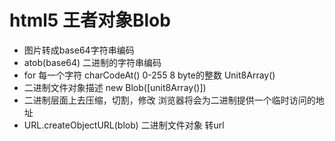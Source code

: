 # html5 王者对象Blob

- 图片转成base64字符串编码
- atob(base64) 二进制的字符串编码
- for 每一个字符 
  charCodeAt() 0-255 8 byte的整数
  Unit8Array() 
- 二进制文件对象描述 new Blob([unit8Array()])
- 二进制层面上去压缩，切割，修改 
浏览器将会为二进制提供一个临时访问的地址
- URL.createObjectURL(blob) 二进制文件对象 转url
